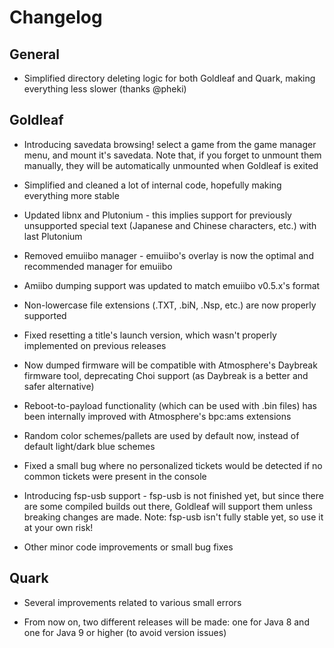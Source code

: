 # Changelog

## General

- Simplified directory deleting logic for both Goldleaf and Quark, making everything less slower (thanks @pheki)

## Goldleaf

- Introducing savedata browsing! select a game from the game manager menu, and mount it's savedata. Note that, if you forget to unmount them manually, they will be automatically unmounted when Goldleaf is exited

- Simplified and cleaned a lot of internal code, hopefully making everything more stable

- Updated libnx and Plutonium - this implies support for previously unsupported special text (Japanese and Chinese characters, etc.) with last Plutonium

- Removed emuiibo manager - emuiibo's overlay is now the optimal and recommended manager for emuiibo

- Amiibo dumping support was updated to match emuiibo v0.5.x's format

- Non-lowercase file extensions (.TXT, .biN, .Nsp, etc.) are now properly supported

- Fixed resetting a title's launch version, which wasn't properly implemented on previous releases

- Now dumped firmware will be compatible with Atmosphere's Daybreak firmware tool, deprecating Choi support (as Daybreak is a better and safer alternative)

- Reboot-to-payload functionality (which can be used with .bin files) has been internally improved with Atmosphere's bpc:ams extensions

- Random color schemes/pallets are used by default now, instead of default light/dark blue schemes

- Fixed a small bug where no personalized tickets would be detected if no common tickets were present in the console

- Introducing fsp-usb support - fsp-usb is not finished yet, but since there are some compiled builds out there, Goldleaf will support them unless breaking changes are made. Note: fsp-usb isn't fully stable yet, so use it at your own risk!

- Other minor code improvements or small bug fixes

## Quark

- Several improvements related to various small errors

- From now on, two different releases will be made: one for Java 8 and one for Java 9 or higher (to avoid version issues)